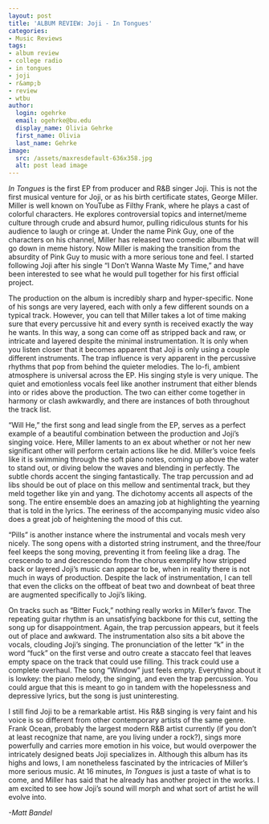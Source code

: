 ```yaml
---
layout: post
title: 'ALBUM REVIEW: Joji - In Tongues'
categories:
- Music Reviews
tags:
- album review
- college radio
- in tongues
- joji
- r&amp;b
- review
- wtbu
author:
  login: ogehrke
  email: ogehrke@bu.edu
  display_name: Olivia Gehrke
  first_name: Olivia
  last_name: Gehrke
image:
  src: /assets/maxresdefault-636x358.jpg
  alt: post lead image
---
```


_In Tongues_ is the first EP from producer and R&B singer Joji. This is not the first musical venture for Joji, or as his birth certificate states, George Miller. Miller is well known on YouTube as Filthy Frank, where he plays a cast of colorful characters. He explores controversial topics and internet/meme culture through crude and absurd humor, pulling ridiculous stunts for his audience to laugh or cringe at. Under the name Pink Guy, one of the characters on his channel, Miller has released two comedic albums that will go down in meme history. Now Miller is making the transition from the absurdity of Pink Guy to music with a more serious tone and feel. I started following Joji after his single “I Don’t Wanna Waste My Time,” and have been interested to see what he would pull together for his first official project.

The production on the album is incredibly sharp and hyper-specific. None of his songs are very layered, each with only a few different sounds on a typical track. However, you can tell that Miller takes a lot of time making sure that every percussive hit and every synth is received exactly the way he wants. In this way, a song can come off as stripped back and raw, or intricate and layered despite the minimal instrumentation. It is only when you listen closer that it becomes apparent that Joji is only using a couple different instruments. The trap influence is very apparent in the percussive rhythms that pop from behind the quieter melodies. The lo-fi, ambient atmosphere is universal across the EP. His singing style is very unique. The quiet and emotionless vocals feel like another instrument that either blends into or rides above the production. The two can either come together in harmony or clash awkwardly, and there are instances of both throughout the track list.

“Will He,” the first song and lead single from the EP, serves as a perfect example of a beautiful combination between the production and Joji’s singing voice. Here, Miller laments to an ex about whether or not her new significant other will perform certain actions like he did. Miller’s voice feels like it is swimming through the soft piano notes, coming up above the water to stand out, or diving below the waves and blending in perfectly. The subtle chords accent the singing fantastically. The trap percussion and ad libs should be out of place on this mellow and sentimental track, but they meld together like yin and yang. The dichotomy accents all aspects of the song. The entire ensemble does an amazing job at highlighting the yearning that is told in the lyrics. The eeriness of the accompanying music video also does a great job of heightening the mood of this cut.

“Pills” is another instance where the instrumental and vocals mesh very nicely. The song opens with a distorted string instrument, and the three/four feel keeps the song moving, preventing it from feeling like a drag. The crescendo to and decrescendo from the chorus exemplify how stripped back or layered Joji’s music can appear to be, when in reality there is not much in ways of production. Despite the lack of instrumentation, I can tell that even the clicks on the offbeat of beat two and downbeat of beat three are augmented specifically to Joji’s liking.

On tracks such as “Bitter Fuck,” nothing really works in Miller’s favor. The repeating guitar rhythm is an unsatisfying backbone for this cut, setting the song up for disappointment. Again, the trap percussion appears, but it feels out of place and awkward. The instrumentation also sits a bit above the vocals, clouding Joji’s singing. The pronunciation of the letter “k” in the word “fuck” on the first verse and outro create a staccato feel that leaves empty space on the track that could use filling. This track could use a complete overhaul. The song “Window” just feels empty. Everything about it is lowkey: the piano melody, the singing, and even the trap percussion. You could argue that this is meant to go in tandem with the hopelessness and depressive lyrics, but the song is just uninteresting.

I still find Joji to be a remarkable artist. His R&B singing is very faint and his voice is so different from other contemporary artists of the same genre. Frank Ocean, probably the largest modern R&B artist currently (if you don’t at least recognize that name, are you living under a rock?), sings more powerfully and carries more emotion in his voice, but would overpower the intricately designed beats Joji specializes in. Although this album has its highs and lows, I am nonetheless fascinated by the intricacies of Miller’s more serious music. At 16 minutes, _In Tongues_ is just a taste of what is to come, and Miller has said that he already has another project in the works. I am excited to see how Joji’s sound will morph and what sort of artist he will evolve into.

_\-Matt Bandel_
